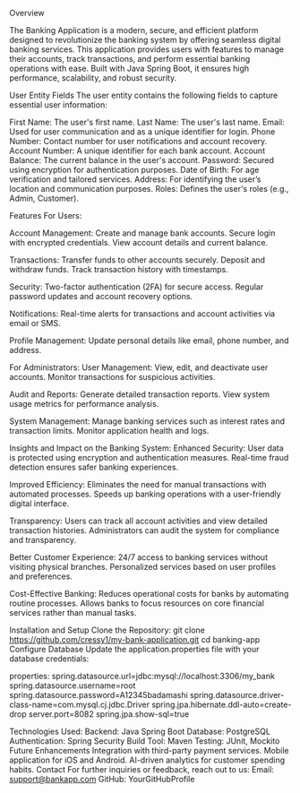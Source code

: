 Overview

The Banking Application is a modern, secure, and efficient platform designed to revolutionize the banking system by offering seamless digital banking services. This application provides users with features to manage their accounts, track transactions, and perform essential banking operations with ease. Built with Java Spring Boot, it ensures high performance, scalability, and robust security.

User Entity Fields
The user entity contains the following fields to capture essential user information:

First Name: The user's first name.
Last Name: The user's last name.
Email: Used for user communication and as a unique identifier for login.
Phone Number: Contact number for user notifications and account recovery.
Account Number: A unique identifier for each bank account.
Account Balance: The current balance in the user's account.
Password: Secured using encryption for authentication purposes.
Date of Birth: For age verification and tailored services.
Address: For identifying the user’s location and communication purposes.
Roles: Defines the user's roles (e.g., Admin, Customer).

Features
For Users:

Account Management:
Create and manage bank accounts.
Secure login with encrypted credentials.
View account details and current balance.

Transactions:
Transfer funds to other accounts securely.
Deposit and withdraw funds.
Track transaction history with timestamps.

Security:
Two-factor authentication (2FA) for secure access.
Regular password updates and account recovery options.

Notifications:
Real-time alerts for transactions and account activities via email or SMS.

Profile Management:
Update personal details like email, phone number, and address.

For Administrators:
User Management:
View, edit, and deactivate user accounts.
Monitor transactions for suspicious activities.

Audit and Reports:
Generate detailed transaction reports.
View system usage metrics for performance analysis.

System Management:
Manage banking services such as interest rates and transaction limits.
Monitor application health and logs.

Insights and Impact on the Banking System:
Enhanced Security:
User data is protected using encryption and authentication measures.
Real-time fraud detection ensures safer banking experiences.

Improved Efficiency:
Eliminates the need for manual transactions with automated processes.
Speeds up banking operations with a user-friendly digital interface.

Transparency:
Users can track all account activities and view detailed transaction histories.
Administrators can audit the system for compliance and transparency.

Better Customer Experience:
24/7 access to banking services without visiting physical branches.
Personalized services based on user profiles and preferences.

Cost-Effective Banking:
Reduces operational costs for banks by automating routine processes.
Allows banks to focus resources on core financial services rather than manual tasks.

Installation and Setup
Clone the Repository:
git clone https://github.com/cressy1/my-bank-application.git
cd banking-app
Configure Database
Update the application.properties file with your database credentials:

properties:
spring.datasource.url=jdbc:mysql://localhost:3306/my_bank
spring.datasource.username=root
spring.datasource.password=A12345badamashi
spring.datasource.driver-class-name=com.mysql.cj.jdbc.Driver
spring.jpa.hibernate.ddl-auto=create-drop
server.port=8082
spring.jpa.show-sql=true

Technologies Used:
Backend: Java Spring Boot
Database: PostgreSQL
Authentication: Spring Security
Build Tool: Maven
Testing: JUnit, Mockito
Future Enhancements
Integration with third-party payment services.
Mobile application for iOS and Android.
AI-driven analytics for customer spending habits.
Contact
For further inquiries or feedback, reach out to us:
Email: support@bankapp.com
GitHub: YourGitHubProfile

